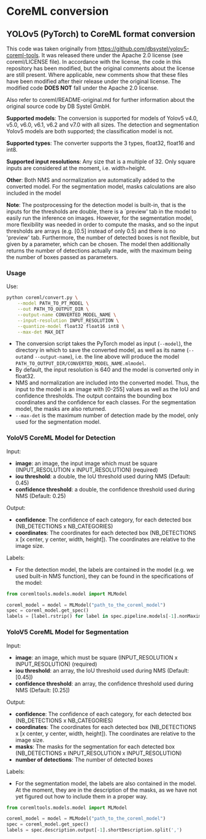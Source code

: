 # CoreML conversion

## YOLOv5 (PyTorch) to CoreML format conversion

This code was taken originally from https://github.com/dbsystel/yolov5-coreml-tools.
It was released there under the Apache 2.0 license (see coreml/LICENSE file).
In accordance with the license, the code in this repository has been modified,
but the original comments about the license are still present. Where applicable,
new comments show that these files have been modified after their release under the original license.
The modified code **DOES NOT** fall under the Apache 2.0 license.

Also refer to coreml/README-original.md for further information about the original source code by DB Systel GmbH.

**Supported models**: The conversion is supported for models of Yolov5 v4.0, v5.0, v6.0, v6.1, v6.2 and v7.0 with all
sizes.
The detection and segmentation Yolov5 models are both supported; the classification model is not.

**Supported types**: The converter supports the 3 types, float32, float16 and int8.

**Supported input resolutions**: Any size that is a multiple of 32.
Only square inputs are considered at the moment, i.e. width=height.

**Other**: Both NMS and normalization are automatically added to the converted model.
For the segmentation model, masks calculations are also included in the model

**Note**: The postprocessing for the detection model is built-in,
that is the inputs for the thresholds are double,
there is a `preview' tab in the model to easily run the inference on images.
However, for the segmentation model,
more flexibility was needed in order to compute the masks,
and so the input thresholds are arrays (e.g. [0.5] instead of only 0.5) and there is no 'preview' tab.
Furthermore, the number of detected boxes is not flexible, but given by a parameter, which can be chosen.
The model then additionally returns the number of detections actually made, with the maximum being the number of boxes passed as parameters.

### Usage

Use:

```bash
python coreml/convert.py \
    --model PATH_TO_PT_MODEL \
    --out PATH_TO_OUTPUT_DIR \
    --output-name CONVERTED_MODEL_NAME \
    --input-resolution INPUT_RESOLUTION \
    --quantize-model float32 float16 int8 \
    --max-det MAX_DET
```

- The conversion script takes the PyTorch model as input (`--model`), the directory in which to save the converted
  model, as well as its name (`--out`and `--output-name`), i.e. the line above will produce the
  model `PATH_TO_OUTPUT_DIR/CONVERTED_MODEL_NAME.mlmodel`.
- By default, the input resolution is 640 and the model is converted only in float32.
- NMS and normalization are included into the converted model. Thus, the input to the model is an image with [0-255]
  values as well as the IoU and confidence thresholds. The output contains the bounding box coordinates and the
  confidence for each classes. For the segmentation model, the masks are also returned.
- `--max-det` is the maximum number of detection made by the model, only used for the segmentation model.

### YoloV5 CoreML Model for Detection

Input:

* **image**: an image, the input image which must be square (INPUT_RESOLUTION x INPUT_RESOLUTION) (required)
* **iou threshold**: a double, the IoU threshold used during NMS (Default: 0.45)
* **confidence threshold**: a double, the confidence threshold used during NMS (Default: 0.25)

Output:

* **confidence**: The confidence of each category, for each detected box (NB_DETECTIONS x NB_CATEGORIES)
* **coordinates**: The coordinates for each detected box (NB_DETECTIONS x [x center, y center, width, height]). The
  coordinates are relative to the image size.

Labels:

* For the detection model, the labels are contained in the model (e.g. we used built-in NMS function),
  they can be found in the specifications of the model:

```python
from coremltools.models.model import MLModel

coreml_model = model = MLModel("path_to_the_coreml_model")
spec = coreml_model.get_spec()
labels = [label.rstrip() for label in spec.pipeline.models[-1].nonMaximumSuppression.stringClassLabels.vector]
```

### YoloV5 CoreML Model for Segmentation

Input:

* **image**: an image, which must be square (INPUT_RESOLUTION x INPUT_RESOLUTION) (required)
* **iou threshold**: an array, the IoU threshold used during NMS (Default: [0.45])
* **confidence threshold**: an array, the confidence threshold used during NMS (Default: [0.25])

Output:

* **confidence**: The confidence of each category, for each detected box (NB_DETECTIONS x NB_CATEGORIES)
* **coordinates**: The coordinates for each detected box (NB_DETECTIONS x [x center, y center, width, height]). The
  coordinates are relative to the image size.
* **masks**: The masks for the segmentation for each detected box (NB_DETECTIONS x INPUT_RESOLUTION x INPUT_RESOLUTION)
* **number of detections**: The number of detected boxes

Labels:

* For the segmentation model, the labels are also contained in the model.
  At the moment, they are in the description of the masks, as we have not yet figured out how to include them in a
  proper way.

```python
from coremltools.models.model import MLModel

coreml_model = model = MLModel("path_to_the_coreml_model")
spec = coreml_model.get_spec()
labels = spec.description.output[-1].shortDescription.split(',')
```